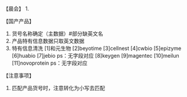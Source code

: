

【晨会】
1. 



【国产产品】
1. 货号名称确定（主数据）#部分缺英文名
2. 产品特有信息数据只取英文数据
3. 特有信息清洗
[1]和元生物
[2]beyotime
[3]cellnest
[4]cwbio
[5]epizyme
[6]huabio
[7]jebio ps：无字段对应
[8]keygen
[9]magentec
[10]meilun
[11]novoprotein  ps：无字段对应

【注意事项】
1. 匹配产品货号时，注意转化为小写去匹配



